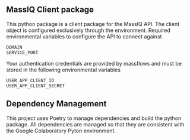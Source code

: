 ## MassIQ Client package

This python package is a client package for the MassIQ API. The client object is configured exclusively through the environment.
Required environmental variables to configure the API to connect against

    DOMAIN
    SERVICE_PORT

Your authentication credentials are provided by massflows and must be stored in the following environmental variables

    USER_APP_CLIENT_ID
    USER_APP_CLIENT_SECRET


## Dependency Management

This project uses Poetry to manage dependencies and build the python package.
All dependencies are managed so that they are consistent with the Google Colaboratory Pyton environment.




